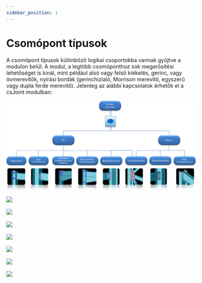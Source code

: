 ```yaml
---
sidebar_position: 1
---
```

# Csomópont típusok
<!-- wp:paragraph -->

A csomópont típusok különböző logikai csoportokba vannak gyűjtve a modulon belül. A modul, a legtöbb csomóponthoz sok megerősítési lehetőséget is kínál, mint például alsó vagy felső kiékelés, gerinc, vagy övmerevítők, nyírási bordák (gerinchizlaló, Morrison merevítő, egyszerű vagy dupla ferde merevítő). Jelenleg az alábbi kapcsolatok érhetők el a csJoint modulban:

<!-- /wp:paragraph -->

<!-- wp:image {"align":"center","id":38192,"width":768,"height":364,"sizeSlug":"large","linkDestination":"media"} -->

[![](./img/wp-content-uploads-2022-06-scr_csomop_tipusok_1-1024x485.png)](https://consteelsoftware.com/wp-content/uploads/2022/06/scr_csomop_tipusok_1.png)

<!-- /wp:image -->

<!-- wp:image {"align":"center","id":38200,"width":313,"height":391,"sizeSlug":"full","linkDestination":"media"} -->

[![](https://consteelsoftware.com/wp-content/uploads/2022/06/scr_csomop_tipusok_2.png)](./img/wp-content-uploads-2022-06-scr_csomop_tipusok_2.png)

<!-- /wp:image -->

<!-- wp:image {"align":"center","id":38208,"width":325,"height":356,"sizeSlug":"full","linkDestination":"media"} -->

[![](https://consteelsoftware.com/wp-content/uploads/2022/06/scr_csomop_tipusok_3.png)](./img/wp-content-uploads-2022-06-scr_csomop_tipusok_3.png)

<!-- /wp:image -->

<!-- wp:image {"align":"center","id":38216,"width":803,"height":623,"sizeSlug":"full","linkDestination":"media"} -->

[![](https://consteelsoftware.com/wp-content/uploads/2022/06/scr_csomop_tipusok_4.png)](./img/wp-content-uploads-2022-06-scr_csomop_tipusok_4.png)

<!-- /wp:image -->

<!-- wp:image {"align":"center","id":38232,"width":272,"height":401,"sizeSlug":"full","linkDestination":"media"} -->

[![](https://consteelsoftware.com/wp-content/uploads/2022/06/scr_csomop_tipusok_6.png)](./img/wp-content-uploads-2022-06-scr_csomop_tipusok_6.png)

<!-- /wp:image -->

<!-- wp:image {"align":"center","id":38224,"width":357,"height":407,"sizeSlug":"full","linkDestination":"media"} -->

[![](https://consteelsoftware.com/wp-content/uploads/2022/06/scr_csomop_tipusok_5.png)](./img/wp-content-uploads-2022-06-scr_csomop_tipusok_5.png)

<!-- /wp:image -->

<!-- wp:image {"align":"center","id":38240,"width":960,"height":464,"sizeSlug":"full","linkDestination":"media"} -->

[![](https://consteelsoftware.com/wp-content/uploads/2022/06/scr_csomop_tipusok_7.png)](./img/wp-content-uploads-2022-06-scr_csomop_tipusok_7.png)

<!-- /wp:image -->

<!-- wp:image {"align":"center","id":38248,"width":655,"height":483,"sizeSlug":"full","linkDestination":"media"} -->

[![](https://consteelsoftware.com/wp-content/uploads/2022/06/scr_csomop_tipusok_8.png)](./img/wp-content-uploads-2022-06-scr_csomop_tipusok_8.png)

<!-- /wp:image -->
